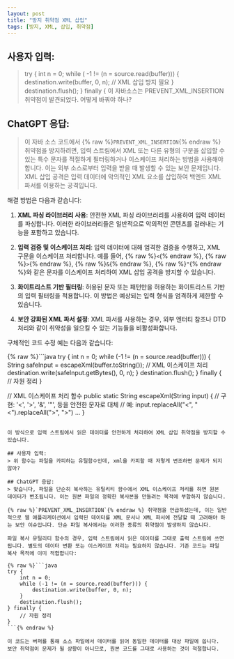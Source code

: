 ```yaml
---
layout: post
title: "방지 취약점 XML 삽입"
tags: [방지, XML, 삽입, 취약점]
---
```


## 사용자 입력:
> try {
	int n = 0;
	while ( -1 != (n = source.read(buffer))) {
		destination.write(buffer,  0, n); // XML 삽입 방지 필요
	}
	destination.flush();
} finally {
이 자바소스는 PREVENT_XML_INSERTION 취약점이 발견되었다. 어떻게 바꿔야 하나?

## ChatGPT 응답:
> 이 자바 소스 코드에서 {% raw %}`PREVENT_XML_INSERTION`{% endraw %} 취약점을 방지하려면, 입력 스트림에서 XML 또는 다른 유형의 구문을 삽입할 수 있는 특수 문자를 적절하게 필터링하거나 이스케이프 처리하는 방법을 사용해야 합니다. 이는 외부 소스로부터 입력을 받을 때 발생할 수 있는 보안 문제입니다. XML 삽입 공격은 입력 데이터에 악의적인 XML 요소를 삽입하여 백엔드 XML 파서를 이용하는 공격입니다.

해결 방법은 다음과 같습니다:

1. **XML 파싱 라이브러리 사용**: 안전한 XML 파싱 라이브러리를 사용하여 입력 데이터를 파싱합니다. 이러한 라이브러리들은 일반적으로 악의적인 콘텐츠를 걸러내는 기능을 포함하고 있습니다.

2. **입력 검증 및 이스케이프 처리**: 입력 데이터에 대해 엄격한 검증을 수행하고, XML 구문을 이스케이프 처리합니다. 예를 들어, {% raw %}`<`{% endraw %}, {% raw %}`>`{% endraw %}, {% raw %}`&`{% endraw %}, {% raw %}`"`{% endraw %}와 같은 문자를 이스케이프 처리하여 XML 삽입 공격을 방지할 수 있습니다.

3. **화이트리스트 기반 필터링**: 허용된 문자 또는 패턴만을 허용하는 화이트리스트 기반의 입력 필터링을 적용합니다. 이 방법은 예상되는 입력 형식을 엄격하게 제한할 수 있습니다.

4. **보안 강화된 XML 파서 설정**: XML 파서를 사용하는 경우, 외부 엔터티 참조나 DTD 처리와 같이 취약성을 일으킬 수 있는 기능들을 비활성화합니다.

구체적인 코드 수정 예는 다음과 같습니다:

{% raw %}```java
try {
	int n = 0;
	while (-1 != (n = source.read(buffer))) {
		String safeInput = escapeXml(buffer.toString()); // XML 이스케이프 처리
		destination.write(safeInput.getBytes(), 0, n);
	}
	destination.flush();
} finally {
	// 자원 정리
}

// XML 이스케이프 처리 함수
public static String escapeXml(String input) {
	// 구현: '<', '>', '&', '"', 등을 안전한 문자로 대체
	// 예: input.replaceAll("<", "&lt;").replaceAll(">", "&gt;") ...
}
```{% endraw %}

이 방식으로 입력 스트림에서 읽은 데이터를 안전하게 처리하여 XML 삽입 취약점을 방지할 수 있습니다.

## 사용자 입력:
> 위 함수는 파일을 카피하는 유틸함수인데, xml을 카피할 때 저렇게 변조하면 문제가 되지 않아?

## ChatGPT 응답:
> 맞습니다, 파일을 단순히 복사하는 유틸리티 함수에서 XML 이스케이프 처리를 하면 원본 데이터가 변조됩니다. 이는 원본 파일의 정확한 복사본을 만들려는 목적에 부합하지 않습니다. 

{% raw %}`PREVENT_XML_INSERTION`{% endraw %} 취약점을 언급하셨는데, 이는 일반적으로 웹 애플리케이션에서 입력된 데이터를 XML 문서나 XML 파서에 전달할 때 고려해야 하는 보안 이슈입니다. 단순 파일 복사에서는 이러한 종류의 취약점이 발생하지 않습니다.

파일 복사 유틸리티 함수의 경우, 입력 스트림에서 읽은 데이터를 그대로 출력 스트림에 쓰면 됩니다. 별도의 데이터 변환 또는 이스케이프 처리는 필요하지 않습니다. 기존 코드는 파일 복사 목적에 이미 적합합니다:

{% raw %}```java
try {
    int n = 0;
    while (-1 != (n = source.read(buffer))) {
        destination.write(buffer, 0, n);
    }
    destination.flush();
} finally {
    // 자원 정리
}
```{% endraw %}

이 코드는 버퍼를 통해 소스 파일에서 데이터를 읽어 동일한 데이터를 대상 파일에 씁니다. 보안 취약점이 문제가 될 상황이 아니므로, 원본 코드를 그대로 사용하는 것이 적절합니다.

